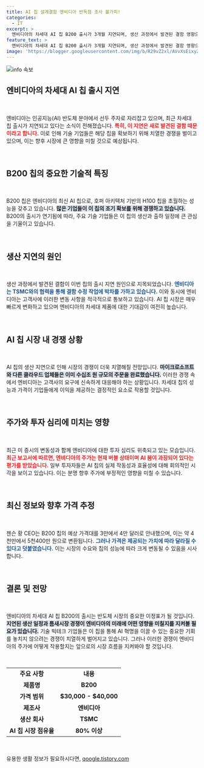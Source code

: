 ```yaml
---
title: AI 칩 설계결함 엔비디아 반독점 조사 불가피!
categories:
  - IT
excerpt: >
  엔비디아의 차세대 AI 칩 B200 출시가 3개월 지연되며, 생산 과정에서 발견된 결함 영향으로 시장의 불안이 커지고 있습니다. AI 칩 시장을 선도하는 엔비디아, 그리고 경쟁 기업들이 이 칩을 확보하기 위해 벌이는 치열한 경쟁은 더욱 뜨겁습니다!
feature_text: >
  엔비디아의 차세대 AI 칩 B200 출시가 3개월 지연되며, 생산 과정에서 발견된 결함 영향으로 시장의 불안이 커지고 있습니다. AI 칩 시장을 선도하는 엔비디아, 그리고 경쟁 기업들이 이 칩을 확보하기 위해 벌이는 치열한 경쟁은 더욱 뜨겁습니다!
image: 'https://blogger.googleusercontent.com/img/b/R29vZ2xl/AVvXsEixyZcFfHzMRdzZMjFBmAUKJYCLCGyLL1o632UiGVXcaFdKo_bkvkuCioo0uUKlGfBVcT3P84aROyZIXSBEx3Aw5nCQ3pTgDom1WDC4m8eifvWiAmWEEVb4x6G_l8C0QH225ldMjyaFvpxGEBGNO37VmDTDMHGhJPq73UglMfDca1-0aw/s1600/blogspot.png'
---
```


<p><img src="https://blogger.googleusercontent.com/img/b/R29vZ2xl/AVvXsEixyZcFfHzMRdzZMjFBmAUKJYCLCGyLL1o632UiGVXcaFdKo_bkvkuCioo0uUKlGfBVcT3P84aROyZIXSBEx3Aw5nCQ3pTgDom1WDC4m8eifvWiAmWEEVb4x6G_l8C0QH225ldMjyaFvpxGEBGNO37VmDTDMHGhJPq73UglMfDca1-0aw/s1600/blogspot.png" alt="info 속보" /></p>

<h2 data-ke-size="size26">엔비디아의 차세대 AI 칩 출시 지연</h2>

<p data-ke-size="size16">&nbsp;</p>

<p>엔비디아는 인공지능(AI) 반도체 분야에서 선두 주자로 자리잡고 있으며, 최근 차세대 칩 출시가 지연되고 있다는 소식이 전해졌습니다. <b><span style="color: #ee2323;">특히, 이 지연은 새로 발견된 결함 때문이라고 합니다.</span></b> 이로 인해 기술 기업들은 해당 칩을 확보하기 위해 치열한 경쟁을 벌이고 있으며, 이는 향후 시장에 큰 영향을 미칠 것으로 예상됩니다. </p>

<p data-ke-size="size16">&nbsp;</p>

<h2 data-ke-size="size26">B200 칩의 중요한 기술적 특징</h2>

<p data-ke-size="size16">&nbsp;</p>

<p>B200 칩은 엔비디아의 최신 AI 칩으로, 호퍼 아키텍처 기반의 H100 칩을 초월하는 성능을 갖추고 있습니다. <b><span style="background-color: #21538527;">많은 기업들이 이 칩의 조기 확보를 위해 경쟁하고 있습니다.</span></b> B200의 출시가 연기됨에 따라, 주요 기술 기업들은 이 칩의 생산과 출하 일정에 큰 관심을 기울이고 있습니다. </p>

<p data-ke-size="size16">&nbsp;</p>

<h2 data-ke-size="size26">생산 지연의 원인</h2>

<p data-ke-size="size16">&nbsp;</p>

<p>생산 과정에서 발견된 결함이 이번 칩의 출시 지연 원인으로 지목되었습니다. <b><span style="color: #1a5490;">엔비디아는 TSMC와의 협력을 통해 결함 수정 작업에 박차를 가하고 있습니다.</span></b> 이와 동시에 엔비디아는 고객사에 이러한 변동 사항을 적극적으로 통보하고 있습니다. AI 칩 시장은 매우 빠르게 변화하고 있으며 엔비디아의 차세대 제품에 대한 기대감이 여전히 높습니다. </p>

<p data-ke-size="size16">&nbsp;</p>

<h2 data-ke-size="size26">AI 칩 시장 내 경쟁 상황</h2>

<p data-ke-size="size16">&nbsp;</p>

<p>AI 칩의 생산 지연으로 인해 시장의 경쟁이 더욱 치열해질 전망입니다. <b><span style="background-color: #21538527;">마이크로소프트와 다른 클라우드 업체들은 이미 수십조 원 규모의 주문을 완료했습니다.</span></b> 이러한 경쟁 속에서 엔비디아는 고객사의 요구에 신속하게 대응해야 하는 상황입니다. 차세대 칩의 성능과 가격이 기업들에게 이익을 제공하는 결정적인 요소로 작용할 것입니다.</p>

<p data-ke-size="size16">&nbsp;</p>

<h2 data-ke-size="size26">주가와 투자 심리에 미치는 영향</h2>

<p data-ke-size="size16">&nbsp;</p>

<p>최근 미 증시의 변동성과 함께 엔비디아에 대한 투자 심리도 위축되고 있는 모습입니다. <b><span style="color: #ee2323;">최근 보고서에 따르면, 엔비디아의 주가는 현재 버블 상태이며 AI 붐이 과장되어 있다는 평가를 받았습니다.</span></b> 일부 투자자들은 AI 칩의 실제 작동성과 효율성에 대해 회의적인 시각을 보이고 있습니다. 이는 분명 향후 주가에 부정적인 영향을 미칠 수 있습니다.</p>

<p data-ke-size="size16">&nbsp;</p>

<h2 data-ke-size="size26">최신 정보와 향후 가격 추정</h2>

<p data-ke-size="size16">&nbsp;</p>

<p>젠슨 황 CEO는 B200 칩의 예상 가격대를 3만에서 4만 달러로 안내했으며, 이는 약 4천만에서 5천400만 원으로 변환됩니다. <b><span style="color: #1a5490;">그러나 가격은 제공되는 가치에 따라 달라질 수 있다고 덧붙였습니다.</span></b> 이는 시장의 수요와 칩의 성능에 따라 크게 변동될 수 있음을 시사합니다.</p>

<p data-ke-size="size16">&nbsp;</p>

<h2 data-ke-size="size26">결론 및 전망</h2>

<p data-ke-size="size16">&nbsp;</p>

<p>엔비디아의 차세대 AI 칩 B200의 출시는 반도체 시장의 중요한 이정표가 될 것입니다. <b><span style="background-color: #21538527;">지연된 생산 일정과 틈새시장 경쟁이 엔비디아의 미래에 어떤 영향을 미칠지를 지켜볼 필요가 있습니다.</span></b> 기술 빅테크 기업들은 이 칩을 통해 AI 혁명을 이끌 수 있는 중요한 기회를 놓치지 않으려는 경쟁이 치열하게 벌어지고 있습니다. 그러나 이러한 경쟁이 엔비디아의 주가에 어떻게 작용할지는 앞으로의 시장 흐름을 지켜봐야 할 것입니다.</p>

<p data-ke-size="size16">&nbsp;</p>

<table style="width: 100%; border-collapse: collapse;">
<tr>
<td style="text-align: center; height: 17px;"><b>주요 사항</b></td>
<td style="text-align: center; height: 17px;"><b>내용</b></td>
</tr>
<tr>
<td style="text-align: center; height: 17px;"><b>제품명</b></td>
<td style="text-align: center; height: 17px;"><b>B200</b></td>
</tr>
<tr>
<td style="text-align: center; height: 17px;"><b>가격 범위</b></td>
<td style="text-align: center; height: 17px;"><b>$30,000 - $40,000</b></td>
</tr>
<tr>
<td style="text-align: center; height: 17px;"><b>제조사</b></td>
<td style="text-align: center; height: 17px;"><b>엔비디아</b></td>
</tr>
<tr>
<td style="text-align: center; height: 17px;"><b>생산 회사</b></td>
<td style="text-align: center; height: 17px;"><b>TSMC</b></td>
</tr>
<tr>
<td style="text-align: center; height: 17px;"><b>AI 칩 시장 점유율</b></td>
<td style="text-align: center; height: 17px;"><b>80% 이상</b></td>
</tr>
</table>

<p data-ke-size="size16">&nbsp;</p>
유용한 생활 정보가 필요하시다면, <a href="https://qoogle.tistory.com" rel="dofollow">qoogle.tistory.com</a>


